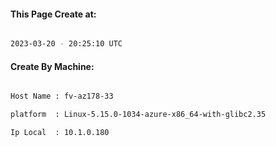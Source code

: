 
   
#### This Page Create at:

```bash

2023-03-20 - 20:25:10 UTC

```

#### Create By Machine:

```bash

Host Name : fv-az178-33

platform  : Linux-5.15.0-1034-azure-x86_64-with-glibc2.35

Ip Local  : 10.1.0.180

```


